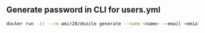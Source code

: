 ## Generate password in CLI for users.yml

```bash
docker run -it --rm amir20/dozzle generate --name <name> --email <emial> --password <Password> <Username>
```
